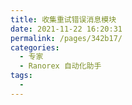 ```yaml
---
title: 收集重试错误消息模块
date: 2021-11-22 16:20:31
permalink: /pages/342b17/
categories:
  - 专家
  - Ranorex 自动化助手
tags:
  - 
---
```

